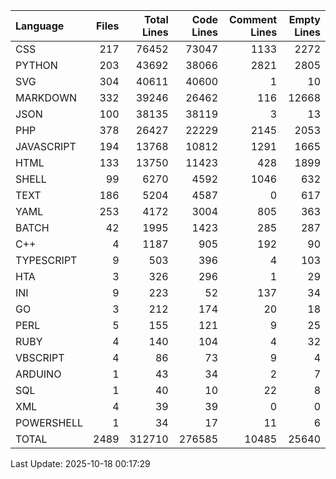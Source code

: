 | Language   |   Files |   Total Lines |   Code Lines |   Comment Lines |   Empty Lines |
|:-----------|--------:|--------------:|-------------:|----------------:|--------------:|
| CSS        |     217 |         76452 |        73047 |            1133 |          2272 |
| PYTHON     |     203 |         43692 |        38066 |            2821 |          2805 |
| SVG        |     304 |         40611 |        40600 |               1 |            10 |
| MARKDOWN   |     332 |         39246 |        26462 |             116 |         12668 |
| JSON       |     100 |         38135 |        38119 |               3 |            13 |
| PHP        |     378 |         26427 |        22229 |            2145 |          2053 |
| JAVASCRIPT |     194 |         13768 |        10812 |            1291 |          1665 |
| HTML       |     133 |         13750 |        11423 |             428 |          1899 |
| SHELL      |      99 |          6270 |         4592 |            1046 |           632 |
| TEXT       |     186 |          5204 |         4587 |               0 |           617 |
| YAML       |     253 |          4172 |         3004 |             805 |           363 |
| BATCH      |      42 |          1995 |         1423 |             285 |           287 |
| C++        |       4 |          1187 |          905 |             192 |            90 |
| TYPESCRIPT |       9 |           503 |          396 |               4 |           103 |
| HTA        |       3 |           326 |          296 |               1 |            29 |
| INI        |       9 |           223 |           52 |             137 |            34 |
| GO         |       3 |           212 |          174 |              20 |            18 |
| PERL       |       5 |           155 |          121 |               9 |            25 |
| RUBY       |       4 |           140 |          104 |               4 |            32 |
| VBSCRIPT   |       4 |            86 |           73 |               9 |             4 |
| ARDUINO    |       1 |            43 |           34 |               2 |             7 |
| SQL        |       1 |            40 |           10 |              22 |             8 |
| XML        |       4 |            39 |           39 |               0 |             0 |
| POWERSHELL |       1 |            34 |           17 |              11 |             6 |
| TOTAL      |    2489 |        312710 |       276585 |           10485 |         25640 |

Last Update: 2025-10-18 00:17:29